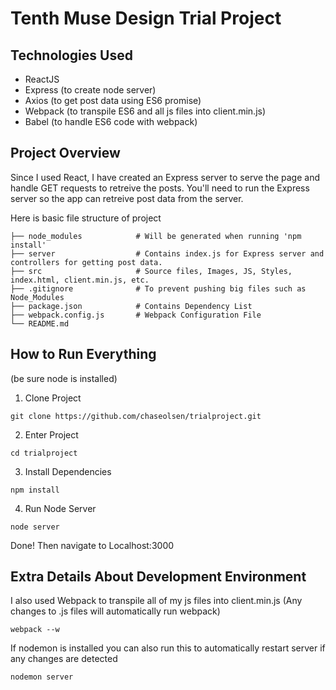 # Tenth Muse Design Trial Project

## Technologies Used

* ReactJS
* Express (to create node server)
* Axios (to get post data using ES6 promise)
* Webpack (to transpile ES6 and all js files into client.min.js)
* Babel (to handle ES6 code with webpack)

## Project Overview

Since I used React, I have created an Express server to serve the page and handle GET requests to retreive the posts. You'll need to run the Express server so the app can retreive post data from the server.

Here is basic file structure of project

    ├── node_modules            # Will be generated when running 'npm install'
    ├── server                  # Contains index.js for Express server and controllers for getting post data.
    ├── src                     # Source files, Images, JS, Styles, index.html, client.min.js, etc.
    ├── .gitignore              # To prevent pushing big files such as Node_Modules
    ├── package.json            # Contains Dependency List
    ├── webpack.config.js       # Webpack Configuration File
    └── README.md


## How to Run Everything
(be sure node is installed)

1. Clone Project
```
git clone https://github.com/chaseolsen/trialproject.git
```
2. Enter Project
```
cd trialproject
```

3. Install Dependencies
```
npm install
```

4. Run Node Server
```
node server
```
Done! Then navigate to Localhost:3000

## Extra Details About Development Environment

I also used Webpack to transpile all of my js files into client.min.js (Any changes to .js files will automatically run webpack)
```
webpack --w
```

If nodemon is installed you can also run this to automatically restart server if any changes are detected
```
nodemon server
```
